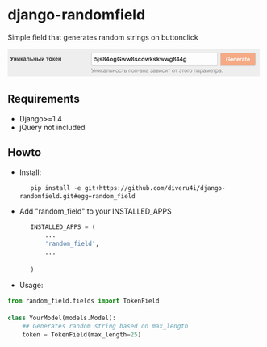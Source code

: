 django-randomfield
========================

Simple field that generates random strings on buttonclick

![proof](https://raw.githubusercontent.com/diveru4i/django-randomfield/master/screen.png)

## Requirements

- Django>=1.4
- jQuery not included


## Howto

* Install:
    ```
       pip install -e git+https://github.com/diveru4i/django-randomfield.git#egg=random_field
    ```
* Add "random_field" to your INSTALLED_APPS
    ```python
       INSTALLED_APPS = (
           ...
           'random_field',
           ...

       )
    ```
* Usage:
```python
from random_field.fields import TokenField

class YourModel(models.Model):
    ## Generates random string based on max_length
    token = TokenField(max_length=25)
```

